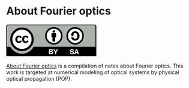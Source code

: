 # About Fourier optics

![CC BY-SA 4.0](./assets/by-sa.svg "CC BY-SA 4.0")

[About Fourier optics](https://github.com/emmt/about-Fourier-optics) is a
compilation of notes about Fourier optics. This work is targeted at numerical
modeling of optical systems by physical optical propagation (POP).
